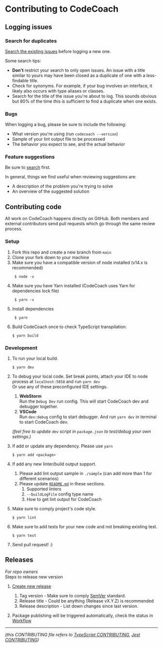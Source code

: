 # Contributing to CodeCoach

## Logging issues

### Search for duplicates

[Search the existing issues](https://github.com/codeleague/codecoach/search?type=Issues) before logging a new one.

Some search tips:

- **Don't** restrict your search to only open issues. An issue with a title similar to yours may have been closed as a duplicate of one with a less-findable title.
- Check for synonyms. For example, if your bug involves an interface, it likely also occurs with type aliases or classes.
- Search for the title of the issue you're about to log. This sounds obvious but 80% of the time this is sufficient to find a duplicate when one exists.

### Bugs

When logging a bug, please be sure to include the following:

- What version you're using (run `codecoach --version`)
- Sample of your lint output file to be processed
- The behavior you expect to see, and the actual behavior

### Feature suggestions

Be sure to [search](https://github.com/codeleague/codecoach/search?type=Issues) first.

In general, things we find useful when reviewing suggestions are:

- A description of the problem you're trying to solve
- An overview of the suggested solution

## Contributing code
All work on CodeCoach happens directly on GitHub. 
Both members and external contributors send pull requests which go through the same review process.

### Setup

1. Fork this repo and create a new branch from `main`
1. Clone your fork down to your machine
1. Make sure you have a compatible version of node installed (v14.x is recommended)
   ```shell
    $ node -v
    ```
1. Make sure you have Yarn installed (CodeCoach uses Yarn for dependencies lock file)
   ```shell
    $ yarn -v
    ```
1. Install dependencies
   ```shell
    $ yarn
    ```
1. Build CodeCoach once to check TypeScript transpilation.
   ```shell
   $ yarn build
    ```
   
### Development

1. To run your local build.
      ```shell
   $ yarn dev
    ```
1.  To debug your local code. Set break points, attach your IDE to node process at `localhost:5858` and run `yarn dev`  
    Or use any of these preconfigured IDE settings.
    1. **WebStorm**  
       Run the `Debug Dev` run config. This will start CodeCoach dev and debugger together.
    1. **VSCode**  
       Run `dev:debug` config to start debugger. And run `yarn dev` in terminal to start CodeCoach dev.
       
    _(feel free to update `dev` script in `package.json` to test/debug your own settings.)_

1. If add or update any dependency. Please use `yarn`
   ```shell
   $ yarn add <package>
    ```

1. If add any new linter/build output support.
    1. Please add lint output sample in `./sample` (can add more than 1 for different scenarios)
    1. Please update [`README.md`](README.md) in these sections.
        1. Supported linters
        1. `--buildLogFile` config type name
        1. How to get lint output for CodeCoach

1. Make sure to comply project's code style.
   ```shell
   $ yarn lint
    ```

1. Make sure to add tests for your new code and not breaking existing test.
   ```shell
   $ yarn test
    ```
   
1. Send pull request! :)

## Releases

_For repo owners_  
Steps to release new version
1.  [Create new release](https://github.com/codeleague/codecoach/releases/new)  
    1. Tag version - Make sure to comply [SemVer](https://semver.org/) standard.
    1. Release title - Could be anything (Release vX.Y.Z) is recommended
    1. Release description - List down changes since last version.
    
1. Package publishing will be triggered automatically, check the status in [Workflow](https://github.com/codeleague/codecoach/actions/workflows/publish-npm.yml)

<hr/>

_(this CONTRIBUTING file refers to 
[TypeScript CONTRIBUTING](https://github.com/microsoft/TypeScript/blob/master/CONTRIBUTING.md), 
[Jest CONTRIBUTING](https://github.com/facebook/jest/blob/master/CONTRIBUTING.md))_
